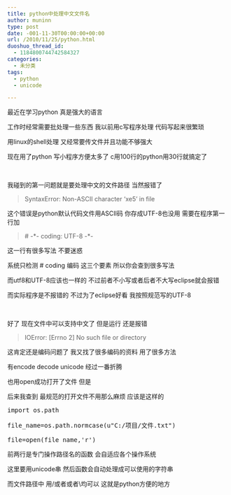 ```yaml
---
title: python中处理中文文件名
author: muninn
type: post
date: -001-11-30T00:00:00+00:00
url: /2010/11/25/python.html
duoshuo_thread_id:
  - 1184800744742584327
categories:
  - 未分类
tags:
  - python
  - unicode

---
```

最近在学习python 真是强大的语言

工作时经常需要批处理一些东西 我以前用c写程序处理 代码写起来很繁琐

用linux的shell处理 又经常要传文件并且功能不够强大

现在用了python 写小程序方便太多了 c用100行的python用30行就搞定了

&nbsp;

我碰到的第一问题就是要处理中文的文件路径 当然报错了

> SyntaxError: Non-ASCII character &#8216;xe5&#8217; in file

这个错误是python默认代码文件用ASCII码 你存成UTF-8也没用 需要在程序第一行加

> \# -\*- coding: UTF-8 -\*-

这一行有很多写法 不要迷惑

系统只检测 # coding 编码 这三个要素&nbsp;所以你会查到很多写法

而utf8和UTF-8应该也一样的 不过前者不小写或者后者不大写eclipse就会报错

而实际程序是不报错的 不过为了eclipse好看 我按照规范写的UTF-8

&nbsp;

好了 现在文件中可以支持中文了 但是运行 还是报错

> IOError: [Errno 2] No such file or directory

这肯定还是编码问题了 我又找了很多编码的资料 用了很多方法

有encode decode unicode 经过一番折腾

也用open成功打开了文件 但是

后来我查到 最规范的打开文件不用那么麻烦 应该是这样的

<pre class="brush: py;">import os.path

file_name=os.path.normcase(u"C:/项目/文件.txt")

file=open(file_name,'r')</pre>

前两行是专门操作路径名的函数 会自适应各个操作系统

这里要用unicode串 然后函数会自动处理成可以使用的字符串

而文件路径中 用/或者或者\均可以 这就是python方便的地方